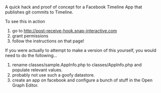 A quick hack and proof of concept for a Facebook Timeline App that publishes git commits to Timeline.

To see this in action

1. go to http://post-receive-hook.snap-interactive.com
2. grant permissions
3. follow the instructions on that page!

If you were actually to attempt to make a version of this yourself, you would need to do the following...

1. rename classes/sample.AppInfo.php to classes/AppInfo.php and populate relevant values.
2. probably not use such a goofy datastore.
3. create an app on facebook and configure a bunch of stuff in the Open Graph Editor.